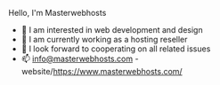 Hello, I'm Masterwebhosts
- 👀 I am interested in web development and design
- 🌱 I am currently working as a hosting reseller
- 💞️ I look forward to cooperating on all related issues
- 📫 info@masterwebhosts.com
-website/https://www.masterwebhosts.com/
<!---
Masterwebhosts/Masterwebhosts is a ✨ special ✨ repository because its `README.md` (this file) appears on your GitHub profile.
You can click the Preview link to take a look at your changes.
--->
